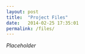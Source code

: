 ```yaml
---
layout: post
title:  "Project Files"
date:   2014-02-25 17:35:01
permalink: /files/
---
```


*Placeholder*